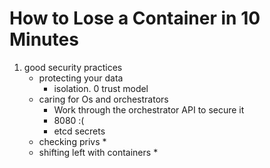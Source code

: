 # How to Lose a Container in 10 Minutes

1. good security practices
    * protecting your data
      * isolation. 0 trust model
    * caring for Os and orchestrators
      * Work through the orchestrator API to secure it
      * 8080 :(
      * etcd secrets
    * checking privs
      * 
    * shifting left with containers
      * 